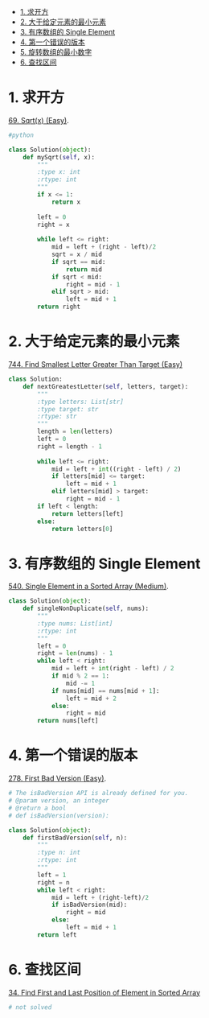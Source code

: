 <!-- GFM-TOC -->
* [1. 求开方](#1-求开方)
* [2. 大于给定元素的最小元素](#2-大于给定元素的最小元素)
* [3. 有序数组的 Single Element](#3-有序数组的-single-element)
* [4. 第一个错误的版本](#4-第一个错误的版本)
* [5. 旋转数组的最小数字](#5-旋转数组的最小数字)
* [6. 查找区间](#6-查找区间)
<!-- GFM-TOC -->


# 1. 求开方
[69. Sqrt(x) (Easy)](https://leetcode.com/problems/sqrtx/description/).
```python
#python

class Solution(object):
    def mySqrt(self, x):
        """
        :type x: int
        :rtype: int
        """
        if x <= 1:
            return x
        
        left = 0
        right = x
        
        while left <= right:
            mid = left + (right - left)/2
            sqrt = x / mid
            if sqrt == mid:
                return mid
            if sqrt < mid:
                right = mid - 1
            elif sqrt > mid:
                left = mid + 1
        return right
```


# 2. 大于给定元素的最小元素
[744. Find Smallest Letter Greater Than Target (Easy)](https://leetcode.com/problems/find-smallest-letter-greater-than-target/)

```python
class Solution:
    def nextGreatestLetter(self, letters, target):
        """
        :type letters: List[str]
        :type target: str
        :rtype: str
        """
        length = len(letters)
        left = 0
        right = length - 1
        
        while left <= right:
            mid = left + int((right - left) / 2)
            if letters[mid] <= target:
                left = mid + 1
            elif letters[mid] > target:
                right = mid - 1
        if left < length:
            return letters[left]
        else:
            return letters[0]
```

# 3. 有序数组的 Single Element
[540. Single Element in a Sorted Array (Medium)](https://leetcode.com/problems/single-element-in-a-sorted-array/description/).

```python
class Solution(object):
    def singleNonDuplicate(self, nums):
        """
        :type nums: List[int]
        :rtype: int
        """
        left = 0
        right = len(nums) - 1
        while left < right:
            mid = left + int(right - left) / 2
            if mid % 2 == 1:
                mid -= 1
            if nums[mid] == nums[mid + 1]:
                left = mid + 2
            else:
                right = mid
        return nums[left]
```


# 4. 第一个错误的版本
[278. First Bad Version (Easy)](https://leetcode.com/problems/first-bad-version/).
```python
# The isBadVersion API is already defined for you.
# @param version, an integer
# @return a bool
# def isBadVersion(version):

class Solution(object):
    def firstBadVersion(self, n):
        """
        :type n: int
        :rtype: int
        """
        left = 1
        right = n        
        while left < right:
            mid = left + (right-left)/2
            if isBadVersion(mid):
                right = mid
            else:
                left = mid + 1
        return left  
```

# 6. 查找区间
[34. Find First and Last Position of Element in Sorted Array](https://leetcode.com/problems/find-first-and-last-position-of-element-in-sorted-array/.)
```python
# not solved
```
